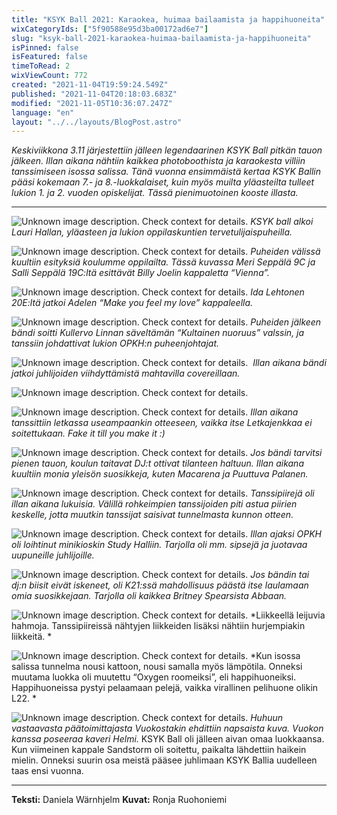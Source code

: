 ```yaml
---
title: "KSYK Ball 2021: Karaokea, huimaa bailaamista ja happihuoneita"
wixCategoryIds: ["5f90588e95d3ba00172ad6e7"]
slug: "ksyk-ball-2021-karaokea-huimaa-bailaamista-ja-happihuoneita"
isPinned: false
isFeatured: false
timeToRead: 2
wixViewCount: 772
created: "2021-11-04T19:59:24.549Z"
published: "2021-11-04T20:18:03.683Z"
modified: "2021-11-05T10:36:07.247Z"
language: "en"
layout: "../../layouts/BlogPost.astro"
---
```


*Keskiviikkona 3.11 järjestettiin jälleen legendaarinen KSYK Ball pitkän tauon jälkeen. Illan aikana nähtiin kaikkea photoboothista ja karaokesta villiin tanssimiseen isossa salissa. Tänä vuonna ensimmäistä kertaa KSYK Ballin pääsi kokemaan 7.- ja 8.-luokkalaiset, kuin myös muilta yläasteilta tulleet lukion 1. ja 2. vuoden opiskelijat. Tässä pienimuotoinen kooste illasta.*

---

![Unknown image description. Check context for details.](https://static.wixstatic.com/media/abd5f5_f1eda93b932f44f884543c731e848dec~mv2.jpg) <!-- Original name: Kuva1-avajaispuhe.jpg -->
<span style="textAlignment:center;">*KSYK ball alkoi Lauri Hallan, yläasteen ja lukion oppilaskuntien tervetulijaispuheilla.*</span>

![Unknown image description. Check context for details.](https://static.wixstatic.com/media/abd5f5_2db17473342048c6875c2796ece2be26~mv2.jpg) <!-- Original name: kuva2-esitys2.jpg -->
<span style="textAlignment:center;">*Puheiden välissä kuultiin esityksiä koulumme oppilailta. Tässä kuvassa Meri Seppälä 9C ja Salli Seppälä 19C:ltä esittävät Billy Joelin kappaletta “Vienna”.*</span>

![Unknown image description. Check context for details.](https://static.wixstatic.com/media/abd5f5_68779fd93828439c8e2bebd7608413bd~mv2.jpg) <!-- Original name: kuva3-esitys.jpg -->
<span style="textAlignment:center;">*Ida Lehtonen 20E:ltä jatkoi Adelen “Make you feel my love” kappaleella.*</span>

![Unknown image description. Check context for details.](https://static.wixstatic.com/media/abd5f5_28f1fc4853c040989e28a6fb2e1fb3e2~mv2.jpg) <!-- Original name: Kuva4-valssi.jpg -->
<span style="textAlignment:center;">*Puheiden jälkeen bändi soitti Kullervo Linnan säveltämän “Kultainen nuoruus” valssin, ja tanssiin johdattivat lukion OPKH:n puheenjohtajat.*</span>

![Unknown image description. Check context for details.](https://static.wixstatic.com/media/abd5f5_24c88119e24e4287a3e8697850ec2c4d~mv2.jpg) <!-- Original name: Kuva5-Bändi.jpg -->
<span style="textAlignment:center;">&nbsp;*Illan aikana bändi jatkoi juhlijoiden viihdyttämistä mahtavilla covereillaan.*</span>

![Unknown image description. Check context for details.](https://static.wixstatic.com/media/abd5f5_0299b3eb4487430c833b986d4290422b~mv2.jpg) <!-- Original name: Kuva7-letka2.jpg -->

![Unknown image description. Check context for details.](https://static.wixstatic.com/media/abd5f5_e6aac4cfeb484fcca6fbac59271bb36c~mv2.jpg) <!-- Original name: Kuva6-Letka.jpg -->
<span style="textAlignment:center;">*Illan aikana tanssittiin letkassa useampaankin otteeseen, vaikka itse Letkajenkkaa ei soitettukaan. Fake it till you make it :)*</span>

![Unknown image description. Check context for details.](https://static.wixstatic.com/media/abd5f5_5c6ebc122aa9425f82f592e9f2f4afbe~mv2.jpg) <!-- Original name: Kuva8-DJ_t.jpg -->
<span style="textAlignment:center;">*Jos bändi tarvitsi pienen tauon, koulun taitavat DJ:t ottivat tilanteen haltuun. Illan aikana kuultiin monia yleisön suosikkeja, kuten Macarena ja Puuttuva Palanen.*</span>

![Unknown image description. Check context for details.](https://static.wixstatic.com/media/abd5f5_7b3c96d02c7a412580faba50c4ba4172~mv2.jpg) <!-- Original name: kuva9-tanssipiiri.jpg -->
<span style="textAlignment:center;">*Tanssipiirejä oli illan aikana lukuisia. Välillä rohkeimpien tanssijoiden piti astua piirien keskelle, jotta muutkin tanssijat saisivat tunnelmasta kunnon otteen.*</span>

![Unknown image description. Check context for details.](https://static.wixstatic.com/media/abd5f5_ce4633d2261c4f50afa110a580148dbc~mv2.jpg) <!-- Original name: kuva10-kioski.jpg -->
<span style="textAlignment:center;">*Illan ajaksi OPKH oli loihtinut minikioskin Study Halliin. Tarjolla oli mm. sipsejä ja juotavaa uupuneille juhlijoille.*</span>

![Unknown image description. Check context for details.](https://static.wixstatic.com/media/abd5f5_200020343b2c42d7aeeea0e368187cf7~mv2.jpg) <!-- Original name: kuva11-karaoke.jpg -->
<span style="textAlignment:center;">*Jos bändin tai dj:n biisit eivät iskeneet, oli K21:ssä mahdollisuus päästä itse laulamaan omia suosikkejaan. Tarjolla oli kaikkea Britney Spearsista Abbaan.*</span>

![Unknown image description. Check context for details.](https://static.wixstatic.com/media/abd5f5_9d8789a9b534488b99004d8bf0e17a54~mv2.jpg) <!-- Original name: Kuva12-heittoja.jpg -->
<span style="textAlignment:center;">*Liikkeellä leijuvia hahmoja. Tanssipiireissä nähtyjen liikkeiden lisäksi nähtiin hurjempiakin liikkeitä. *</span>

![Unknown image description. Check context for details.](https://static.wixstatic.com/media/abd5f5_ab57b9dba551408ca82fc93c594b332c~mv2.jpg) <!-- Original name: Kuva13-happihuone.jpg -->
<span style="textAlignment:center;">*Kun isossa salissa tunnelma nousi kattoon, nousi samalla myös lämpötila. Onneksi muutama luokka oli muutettu “Oxygen roomeiksi”, eli happihuoneiksi. Happihuoneissa pystyi pelaamaan pelejä, vaikka virallinen pelihuone olikin L22. *</span>

![Unknown image description. Check context for details.](https://static.wixstatic.com/media/abd5f5_e5586ff7ad4543159862dcf99fd537bb~mv2.jpg) <!-- Original name: Kuva14-vuokko+helmi.jpg -->
<span style="textAlignment:center;">*Huhuun vastaavasta päätoimittajasta Vuokostakin ehdittiin napsaista kuva. Vuokon kanssa poseeraa kaveri Helmi.*</span>
<span style="textAlignment:center;"></span>
<span style="textAlignment:center;"></span>
KSYK Ball oli jälleen aivan omaa luokkaansa. Kun viimeinen kappale Sandstorm oli soitettu, paikalta lähdettiin haikein mielin. Onneksi suurin osa meistä pääsee juhlimaan KSYK Ballia uudelleen taas ensi vuonna.&nbsp;


---

**Teksti:** Daniela Wärnhjelm
**Kuvat:** Ronja Ruohoniemi

